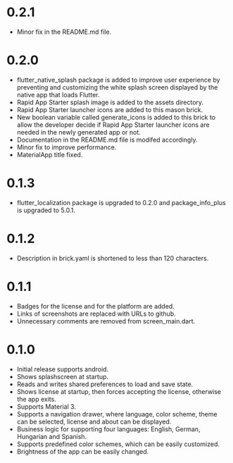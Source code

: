 # 0.2.1

- Minor fix in the README.md file.

# 0.2.0

- flutter_native_splash package is added to improve user experience by preventing and
customizing the white splash screen displayed by the native app that loads Flutter.
- Rapid App Starter splash image is added to the assets directory.
- Rapid App Starter launcher icons are added to this mason brick.
- New boolean variable called generate_icons is added to this brick to allow the
developer decide if Rapid App Starter launcher icons are needed in the newly
generated app or not.
- Documentation in the README.md file is modifed accordingly.
- Minor fix to improve performance.
- MaterialApp title fixed.

# 0.1.3

- flutter_localization package is upgraded to 0.2.0 and package_info_plus is upgraded to 5.0.1.

# 0.1.2

- Description in brick.yaml is shortened to less than 120 characters.

# 0.1.1

- Badges for the license and for the platform are added.
- Links of screenshots are replaced with URLs to github.
- Unnecessary comments are removed from screen_main.dart.

# 0.1.0

- Initial release supports android.
- Shows splashscreen at startup.
- Reads and writes shared preferences to load and save state.
- Shows license at startup, then forces accepting the license, otherwise the app exits.
- Supports Material 3.
- Supports a navigation drawer, where language, color scheme, theme can be selected, license and about can be displayed. 
- Business logic for supporting four languages: English, German, Hungarian and Spanish.
- Supports predefined color schemes, which can be easily customized.
- Brightness of the app can be easily changed.
